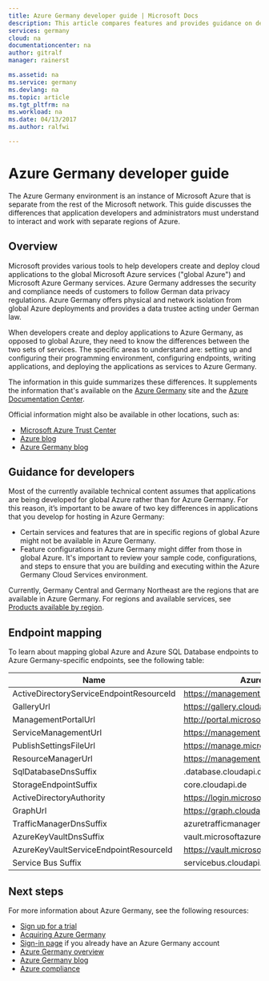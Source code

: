 ```yaml
---
title: Azure Germany developer guide | Microsoft Docs
description: This article compares features and provides guidance on developing applications for Azure Germany.
services: germany
cloud: na
documentationcenter: na
author: gitralf
manager: rainerst

ms.assetid: na
ms.service: germany
ms.devlang: na
ms.topic: article
ms.tgt_pltfrm: na
ms.workload: na
ms.date: 04/13/2017
ms.author: ralfwi

---
```

# Azure Germany developer guide
The Azure Germany environment is an instance of Microsoft Azure that is separate from the rest of the Microsoft network. This guide discusses the differences that application developers and administrators must understand to interact and work with separate regions of Azure.

## Overview
Microsoft provides various tools to help developers create and deploy cloud applications to the global Microsoft Azure services ("global Azure") and Microsoft Azure Germany services. Azure Germany addresses the security and compliance needs of customers to follow German data privacy regulations. Azure Germany offers physical and network isolation from global Azure deployments and provides a data trustee acting under German law.

When developers create and deploy applications to Azure Germany, as opposed to global Azure, they need to know the differences between the two sets of services. The specific areas to understand are: setting up and configuring their programming environment, configuring endpoints, writing applications, and deploying the applications as services to Azure Germany.

The information in this guide summarizes these differences. It supplements the information that's available on the [Azure Germany](https://azure.microsoft.com/overview/clouds/germany/ "Azure Germany") site and the [Azure Documentation Center](https://azure.microsoft.com/documentation/). 

Official information might also be available in other locations, such as:
* [Microsoft Azure Trust Center](https://azure.microsoft.com/support/trust-center/ "Microsoft Azure Trust Center") 
* [Azure blog](https://azure.microsoft.com/blog/ "Azure blog")
* [Azure Germany blog](https://blogs.msdn.microsoft.com/azuregermany/ "Azure Germany blog")

## Guidance for developers
Most of the currently available technical content assumes that applications are being developed for global Azure rather than for Azure Germany. For this reason, it’s important to be aware of two key differences in applications that you develop for hosting in Azure Germany:

* Certain services and features that are in specific regions of global Azure might not be available in Azure Germany.
* Feature configurations in Azure Germany might differ from those in global Azure. It's important to review your sample code, configurations, and steps to ensure that you are building and executing within the Azure Germany Cloud Services environment.

Currently, Germany Central and Germany Northeast are the regions that are available in Azure Germany. For regions and available services, see [Products available by region](https://azure.microsoft.com/regions/services).


## Endpoint mapping
To learn about mapping global Azure and Azure SQL Database endpoints to Azure Germany-specific endpoints, see the following table:

| Name | Azure Germany endpoint |
| --- | --- |
| ActiveDirectoryServiceEndpointResourceId | https://management.core.cloudapi.de/ |
| GalleryUrl                               | https://gallery.cloudapi.de/ |
| ManagementPortalUrl                      | http://portal.microsoftazure.de/ |
| ServiceManagementUrl                     | https://management.core.cloudapi.de/ |
| PublishSettingsFileUrl                   | https://manage.microsoftazure.de/publishsettings/index |
| ResourceManagerUrl                       | https://management.microsoftazure.de/ |
| SqlDatabaseDnsSuffix                     | .database.cloudapi.de |
| StorageEndpointSuffix                    | core.cloudapi.de |
| ActiveDirectoryAuthority                 | https://login.microsoftonline.de/ |
| GraphUrl                                 | https://graph.cloudapi.de/ |
| TrafficManagerDnsSuffix                  | azuretrafficmanager.de |
| AzureKeyVaultDnsSuffix                   | vault.microsoftazure.de |
| AzureKeyVaultServiceEndpointResourceId   | https://vault.microsoftazure.de |
| Service Bus Suffix                       | servicebus.cloudapi.de |


## Next steps
For more information about Azure Germany, see the following resources:

* [Sign up for a trial](https://azure.microsoft.com/free/germany/)
* [Acquiring Azure Germany](https://azure.microsoft.com/overview/clouds/germany/)
* [Sign-in page](https://portal.microsoftazure.de/) if you already have an Azure Germany account
* [Azure Germany overview](./germany-welcome.md)
* [Azure Germany blog](https://blogs.msdn.microsoft.com/azuregermany/)
* [Azure compliance](https://www.microsoft.com/en-us/trustcenter/compliance/complianceofferings)

